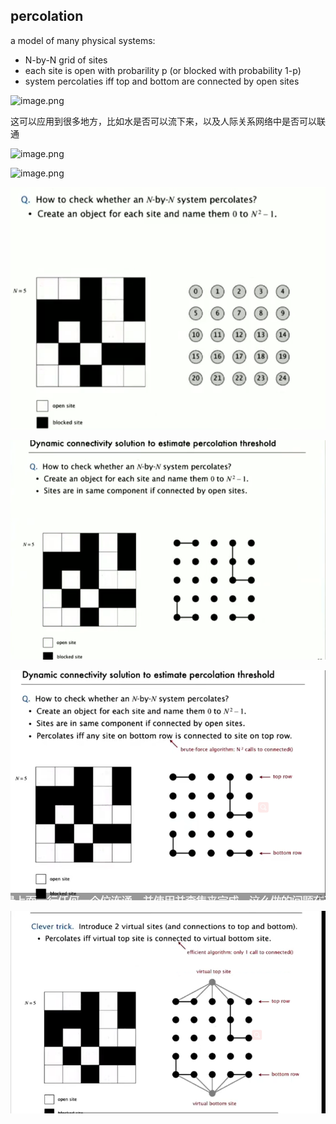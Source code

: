 ## percolation

a model of many physical systems:

- N-by-N grid of sites
- each site is open with probarility p (or blocked with probability 1-p)
- system percolaties iff top and bottom are connected by open sites

![image.png](https://s2.loli.net/2022/09/19/iDsMRaYlFng16ro.png)

这可以应用到很多地方，比如水是否可以流下来，以及人际关系网络中是否可以联通

![image.png](https://s2.loli.net/2022/09/19/sVZlBqLA1HnTctP.png)

![image.png](https://s2.loli.net/2022/09/19/xIVeTCfDQc3Ooms.png)

![image-20220919233947365](img/image-20220919233947365.png)

![image-20220919233954421](img/image-20220919233954421.png)

![image-20220919234004421](img/image-20220919234004421.png)

![image-20220919234019223](img/image-20220919234019223.png)
